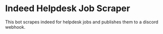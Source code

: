 # Indeed Helpdesk Job Scraper
This bot scrapes indeed for helpdesk jobs and publishes them to a discord webhook.
